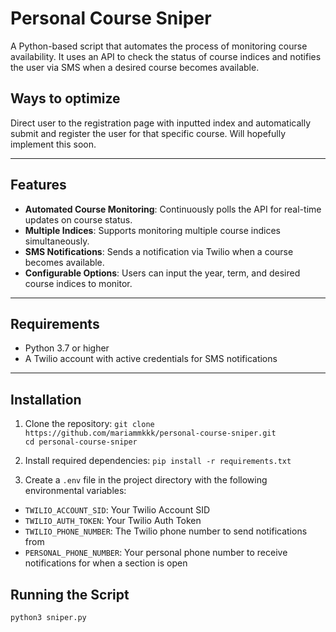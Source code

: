 # Personal Course Sniper

A Python-based script that automates the process of monitoring course availability. It uses an API to check the status of course indices and notifies the user via SMS when a desired course becomes available.

## Ways to optimize
Direct user to the registration page with inputted index and automatically submit and register the user for that specific course.
Will hopefully implement this soon.

---

## Features

- **Automated Course Monitoring**: Continuously polls the API for real-time updates on course status.
- **Multiple Indices**: Supports monitoring multiple course indices simultaneously.
- **SMS Notifications**: Sends a notification via Twilio when a course becomes available.
- **Configurable Options**: Users can input the year, term, and desired course indices to monitor.

---

## Requirements

- Python 3.7 or higher
- A Twilio account with active credentials for SMS notifications

---

## Installation

1. Clone the repository:
   `git clone https://github.com/mariammkkk/personal-course-sniper.git`\
   `cd personal-course-sniper`
   
2. Install required dependencies:
   `pip install -r requirements.txt`

3. Create a `.env` file in the project directory with the following environmental variables:
  - `TWILIO_ACCOUNT_SID`: Your Twilio Account SID
  - `TWILIO_AUTH_TOKEN`: Your Twilio Auth Token
  - `TWILIO_PHONE_NUMBER`: The Twilio phone number to send notifications from
  - `PERSONAL_PHONE_NUMBER`: Your personal phone number to receive notifications for when a section is open

## Running the Script
`python3 sniper.py`

